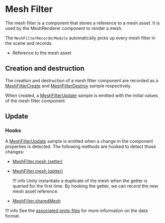 # Mesh Filter

The mesh filter is a component that stores a reference to a mesh asset. It is used by the MeshRenderer component to render a mesh.

The `MeshFilterRecorderModule` automatically picks up every mesh filter in the scene and records:

- Reference to the mesh asset

## Creation and destruction

The creation and destruction of a mesh filter component are recorded as a [MeshFilterCreate](../../file-format/proto-files/unity/mesh_filter.md#meshfiltercreate) and [MeshFilterDestroy](../../file-format/proto-files/unity/mesh_filter.md#meshfilterdestroy) sample respectively.

When created, a [MeshFilterUpdate](../../file-format/proto-files/unity/mesh_filter.md#meshfilterupdate) sample is emitted with the initial values of the mesh filter component.

## Update

### Hooks

A [MeshFilterUpdate](../../file-format/proto-files/unity/mesh_filter.md#meshfilterupdate) sample is emitted when a change in the component properties is detected. The following methods are hooked to detect those changes:

- [MeshFilter.mesh (setter)](https://docs.unity3d.com/ScriptReference/MeshFilter-mesh.html)
- [MeshFilter.mesh (getter)](https://docs.unity3d.com/ScriptReference/MeshFilter-mesh.html)

    !!! info
        Unity instantiate a duplicate of the mesh when the getter is queried for the first time. By hooking the getter, we can record the new mesh asset reference.

- [MeshFilter.sharedMesh](https://docs.unity3d.com/ScriptReference/MeshFilter-sharedMesh.html)

!!! info
    See the [associated proto files](../../file-format/proto-files/unity/mesh_filter.md) for more information on the data format.
